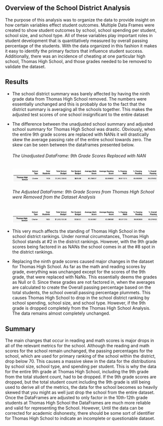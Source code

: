 

## Overview of the School District Analysis
The purpose of this analysis was to organize the data to provide insight on how certain variables effect student outcomes.  Multiple Data Frames were created to show student outcomes by school, school spending per student, school size, and school type.  All of these variables play important roles in student development that is quantitatively measured by overall passing percentage of the students.  With the data organized in this fashion it makes it easy to identify the primary factors that influence student success.  Additionally, there was an incidence of cheating at one particular high school, Thomas High School, and those grades needed to be removed to validate the dataset. 

## Results

*  The school district summary was barely affected by having the ninth grade data from Thomas High School removed.  The numbers were essentially unchanged and this is probably due to the fact that the district summary is averaging all the schools together.  This makes the adjusted test scores of one school insignificant to the entire dataset
   
* The difference between the unadjusted school summary and adjusted school summary for Thomas High School was drastic.  Obviously, when the entire 9th grade scores are replaced with NANs it will drastically skew the average passing rate of the entire school towards zero.  The skew can be seen between the dataframes presented below.
    ###### The Unadjusted DataFrame: 9th Grade Scores Replaced with NAN
    ![unadjusted_df](https://github.com/ryogy/School_District_Analysis/blob/main/Resources/unadjusted_df.png)
    
    ###### The Adjusted DataFrame: 9th Grade Scores from Thomas High School were Removed from the Dataset Analysis
    ![adjusted_df](https://github.com/ryogy/School_District_Analysis/blob/main/Resources/adjusted_df.png)
    
* This very much affects the standing of Thomas High School in the school district rankings.  Under normal circumstances, Thomas High School stands at #2 in the district rankings.  However, with the 9th grade scores being factored in as NANs the school comes in at the #8 spot in the district rankings. 

* Replacing the ninth grade scores caused major changes in the dataset for Thomas High School.  As far as the math and reading scores by grade, everything was unchanged except for the scores of the 9th grade, that were replaced with NaNs.  This essentially deems the grades as Null or 0.  Since these grades are not factored in, when the averages are calculated to create the Overall passing percentage based on the total students, the school overall passing percentage plummets.  This causes Thomas High School to drop in the school district ranking by school spending, school size, and school type.  However, if the 9th grade is dropped completely from the Thomas High School Analysis.  The data remains almost completely unchanged. 

## Summary
The main changes that occur in reading and math scores is major drops in all of the relevant metrics for the school.  Although the reading and math scores for the school remain unchanged, the passing percentages for the school, which are used for primary ranking of the school within the district, drop below 70.  This causes a massive skew in the data for the distributions by school size, school type, and spending per student.  This is why the data for the entire 9th grade at Thomas High School, including the 9th grade from the total student count, had to be dropped.  If the 9th grade scores are dropped, but the total student count including the 9th grade is still being used to derive all of the metrics, the data for the school becomes so heavily skewed that you might as well just drop the school from the entire dataset.  Once the DataFrames are adjusted to only factor in the 10th-12th grade students at Thomas High School the DataFrames are much more reliable and valid for representing the School.  However, Until the data can be corrected for academic dishonesty, there should be some sort of identifier for Thomas High School to indicate an incomplete or questionable dataset.
